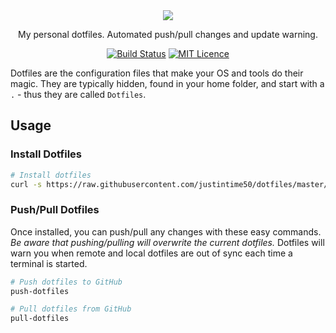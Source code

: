 <div align="center">

<img src="assets/showcase.png">

My personal dotfiles. Automated push/pull changes and update warning.

[![Build Status](https://travis-ci.com/Justintime50/dotfiles.svg?branch=master)](https://travis-ci.com/Justintime50/dotfiles)
[![MIT Licence](https://badges.frapsoft.com/os/mit/mit.svg?v=103)](https://opensource.org/licenses/mit-license.php)

</div>

Dotfiles are the configuration files that make your OS and tools do their magic. They are typically hidden, found in your home folder, and start with a `.` - thus they are called `Dotfiles`.

## Usage

### Install Dotfiles

```bash
# Install dotfiles
curl -s https://raw.githubusercontent.com/justintime50/dotfiles/master/src/scripts/install.sh | bash
```

### Push/Pull Dotfiles

Once installed, you can push/pull any changes with these easy commands. *Be aware that pushing/pulling will overwrite the current dotfiles.* Dotfiles will warn you when remote and local dotfiles are out of sync each time a terminal is started.

```bash
# Push dotfiles to GitHub
push-dotfiles

# Pull dotfiles from GitHub
pull-dotfiles
```
